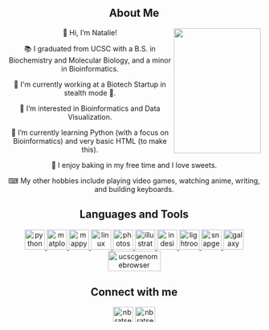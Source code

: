 <body>
  <center>
<h2 align="center">About Me</h2>
<img src="https://media.tenor.com/OSnZnnqx4vsAAAAC/anime-hello.gif" align="right" width="173" height="249" />
<p>👋 Hi, I’m Natalie! </p>
<p>📚 I graduated from UCSC with a B.S. in Biochemistry and Molecular Biology, and a minor in Bioinformatics. </p>
<p>🧬 I'm currently working at a Biotech Startup in stealth mode 👀. </p>
<p>👀 I’m interested in Bioinformatics and Data Visualization. </p>
<p>🌱 I’m currently learning Python (with a focus on Bioinformatics) and very basic HTML (to make this). </p>

<!-- <h4 align="Left"> Random Facts About Me: </h4>
<p>🦉 My Favorite animal is the Owl. </p> -->
<p>🍪 I enjoy baking in my free time and I love sweets.</p>
<p>⌨ My other hobbies include playing video games, watching anime, writing, and building keyboards. </p>

<h2 align="center">Languages and Tools</h2>
<p align="center"> 
<a href="https://www.python.org" target="_blank" rel="noreferrer"> <img src="https://upload.wikimedia.org/wikipedia/commons/archive/c/c3/20220821155028%21Python-logo-notext.svg" alt="python" width="40" height="40" /> </a>
<a href="https://matplotlib.org/" target="_blank" rel="noreferrer"> <img src="https://matplotlib.org/_static/images/documentation.svg" alt="matplotlib" width="40" height="40"/> </a>
<a href="https://pypi.org/project/mappy/" target="_blank" rel="noreferrer"> <img src="https://pypi.org/static/images/logo-small.95de8436.svg" alt="mappy" width="40" height="40"/> </a>
<a href="https://www.linux.org/" target="_blank" rel="noreferrer"> <img src="https://upload.wikimedia.org/wikipedia/commons/3/35/Tux.svg" alt="linux" width="40" height="40"/> </a> 
<a href="https://www.photoshop.com/en" target="_blank" rel="noreferrer"> <img src="https://www.adobe.com/content/dam/acom/one-console/icons_rebrand/ps_appicon.svg" alt="photoshop" width="40" height="40"/> </a> 
<a href="https://www.adobe.com/in/products/illustrator.html" target="_blank" rel="noreferrer"> <img src="https://www.adobe.com/content/dam/shared/images/product-icons/svg/illustrator.svg" alt="illustrator" width="40" height="40"/> </a> 
<a href="https://www.adobe.com/products/indesign.html" target="_blank" rel="noreferrer"> <img src="https://www.adobe.com/content/dam/cc/icons/indesign.svg" alt="indesign" width="40" height="40"/> </a> 
<a href="https://www.adobe.com/products/photoshop-lightroom.html" target="_blank" rel="noreferrer"> <img src="https://www.adobe.com/content/dam/cc1/en/genuine/images/AFC/LR_icon.svg" alt="lightroom" width="40" height="40"/> </a> 
<a href="https://www.snapgene.com/"> <img src="https://cdn.snapgene.com/assets/12.26.3/favicon/android-icon-192x192.png" alt="snapgene" width="40" height="40" /> </a> 
<a href="https://galaxyproject.org/use/"> <img src="https://galaxyproject.org/images/galaxy-logos/galaxy_project_logo_square.png" alt="galaxy" width="40" height="40" /> </a> 
<a href="https://genome.ucsc.edu/"> <img src="https://genome.ucsc.edu/images/ucscHelixLogo.png" alt="ucscgenomebrowser" width="105" height="40" /> </a> 
</p>

<h2 align="center">Connect with me</h2>
<p align="center">
<a href="https://twitter.com/nbratset" target="blank"><img align="center" src="https://raw.githubusercontent.com/rahuldkjain/github-profile-readme-generator/master/src/images/icons/Social/twitter.svg" alt="nbratset" height="30" width="40" /></a>
<a href="https://linkedin.com/in/nbratset" target="blank"><img align="center" src="https://raw.githubusercontent.com/rahuldkjain/github-profile-readme-generator/master/src/images/icons/Social/linked-in-alt.svg" alt="nbratset" height="30" width="40" /></a>
</p>


  </center>
</body>

